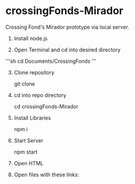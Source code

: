 # crossingFonds-Mirador
Crossing Fond's Mirador prototype via local server.

1. Install node.js

2. Open Terminal and cd into desired directory

'''sh
    cd Documents/CrossingFonds
'''

3. Clone repository

    git clone

4. cd into repo directory

    cd crossingFonds-Mirador

5. Install Libraries

    npm i

6. Start Server

    npm start

7. Open HTML

8. Open files with these links:


